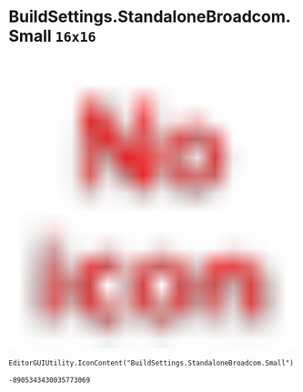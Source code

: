# BuildSettings.StandaloneBroadcom.Small `16x16`
<img src="/img/BuildSettings.StandaloneBroadcom.Small.png" width=512 height=512>

``` CSharp
EditorGUIUtility.IconContent("BuildSettings.StandaloneBroadcom.Small")
```
```
-8905343430035773069
```
